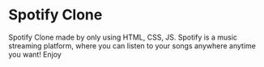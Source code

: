 
# Spotify Clone

Spotify Clone made by only using HTML, CSS, JS. Spotify is a music streaming platform, where you can listen to your songs anywhere anytime you want! Enjoy



